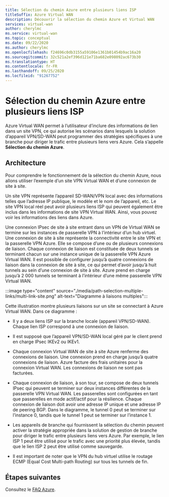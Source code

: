```yaml
---
title: Sélection du chemin Azure entre plusieurs liens ISP
titleSuffix: Azure Virtual WAN
description: Découvrir la sélection du chemin Azure et Virtual WAN
services: virtual-wan
author: cherylmc
ms.service: virtual-wan
ms.topic: conceptual
ms.date: 09/22/2020
ms.author: cherylmc
ms.openlocfilehash: f24696c0db3155a59106e1361b01454b9ac16a20
ms.sourcegitcommit: 32c521a2ef396d121e71ba682e098092ac673b30
ms.translationtype: HT
ms.contentlocale: fr-FR
ms.lasthandoff: 09/25/2020
ms.locfileid: "91267752"
---
```

# <a name="azure-path-selection-across-multiple-isp-links"></a>Sélection du chemin Azure entre plusieurs liens ISP

Azure Virtual WAN permet à l’utilisateur d’inclure des informations de lien dans un site VPN, ce qui autorise les scénarios dans lesquels la solution d’appareil VPN/SD-WAN peut programmer des stratégies spécifiques à une branche pour diriger le trafic entre plusieurs liens vers Azure. Cela s’appelle **Sélection du chemin Azure**.

## <a name="architecture"></a>Architecture

Pour comprendre le fonctionnement de la sélection du chemin Azure, nous allons utiliser l’exemple d’un site VPN Virtual WAN et d’une connexion de site à site.

Un site VPN représente l’appareil SD-WAN/VPN local avec des informations telles que l’adresse IP publique, le modèle et le nom de l’appareil, etc. Le site VPN local réel peut avoir plusieurs liens ISP qui peuvent également être inclus dans les informations de site VPN Virtual WAN. Ainsi, vous pouvez voir les informations des liens dans Azure.

Une connexion IPsec de site à site entrant dans un VPN de Virtual WAN se termine sur les instances de passerelle VPN à l’intérieur d’un hub virtuel. Une connexion de site à site représente la connectivité entre le site VPN et la passerelle VPN Azure. Elle se compose d’une ou de plusieurs connexions de liaison. Chaque connexion de liaison est constituée de deux tunnels se terminant chacun sur une instance unique de la passerelle VPN Azure Virtual WAN. Il est possible de configurer jusqu’à quatre connexions de liaison dans la connexion de site à site, ce qui permet d’avoir jusqu’à huit tunnels au sein d’une connexion de site à site. Azure prend en charge jusqu’à 2 000 tunnels se terminant à l’intérieur d’une même passerelle VPN Virtual WAN.

:::image type="content" source="./media/path-selection-multiple-links/multi-link-site.png" alt-text="Diagramme à liaisons multiples":::

Cette illustration montre plusieurs liaisons sur un site se connectant à Azure Virtual WAN. Dans ce diagramme :

* Il y a deux liens ISP sur la branche locale (appareil VPN/SD-WAN). Chaque lien ISP correspond à une connexion de liaison.

* Il est supposé que l’appareil VPN/SD-WAN local géré par le client prend en charge IPsec IKEv2 ou IKEv1.

* Chaque connexion Virtual WAN de site à site Azure renferme des connexions de liaison. Une connexion prend en charge jusqu’à quatre connexions de liaison. Azure facture des frais unitaires pour la connexion Virtual WAN. Les connexions de liaison ne sont pas facturées.

* Chaque connexion de liaison, à son tour, se compose de deux tunnels IPsec qui peuvent se terminer sur deux instances différentes de la passerelle VPN Virtual WAN. Les passerelles sont configurées en tant que passerelles en mode actif/actif pour la résilience. Chaque connexion de liaison doit avoir une adresse IP unique et une adresse IP de peering BGP. Dans le diagramme, le tunnel 0 peut se terminer sur l’instance 0, tandis que le tunnel 1 peut se terminer sur l’instance 1.

* Les appareils de branche qui fournissent la sélection du chemin peuvent activer la stratégie appropriée dans la solution de gestion de branche pour diriger le trafic entre plusieurs liens vers Azure. Par exemple, le lien ISP 1 peut être utilisé pour le trafic avec une priorité plus élevée, tandis que le lien ISP 2 peut être utilisé comme sauvegarde.

* Il est important de noter que le VPN du hub virtuel utilise le routage ECMP (Equal Cost Multi-path Routing) sur tous les tunnels de fin.

## <a name="next-steps"></a>Étapes suivantes

Consultez le [FAQ Azure](virtual-wan-faq.md).